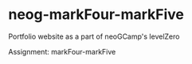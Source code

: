 # neog-markFour-markFive
Portfolio website as a part of neoGCamp's levelZero

Assignment: markFour-markFive
